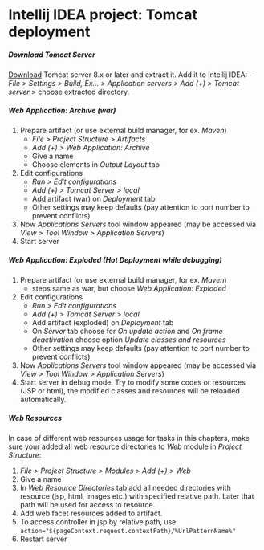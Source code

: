 # Intellij IDEA project: Tomcat deployment
##### Download Tomcat Server
[Download](https://tomcat.apache.org/) Tomcat server 8.x or later and extract it. Add it to Intellij IDEA:
    - _File > Settings > Build, Ex... > Application servers > Add (+) > Tomcat server >_ choose extracted directory.

##### Web Application: Archive (war)
1. Prepare artifact (or use external build manager, for ex. _Maven_)
    - _File > Project Structure > Artifacts_
    - _Add (+) > Web Application: Archive_
    - Give a name
    - Choose elements in _Output Layout_ tab
2. Edit configurations
    - _Run > Edit configurations_
    - _Add (+) > Tomcat Server > local_
    - Add artifact (war) on _Deployment_ tab
    - Other settings may keep defaults (pay attention to port number to prevent conflicts)
3. Now _Applications Servers_ tool window appeared (may be accessed via _View > Tool Window > Application Servers_)
4. Start server

##### Web Application: Exploded (Hot Deployment while debugging)
1. Prepare artifact (or use external build manager, for ex. _Maven_)
    - steps same as war, but choose _Web Application: Exploded_
2. Edit configurations
    - _Run > Edit configurations_
    - _Add (+) > Tomcat Server > local_
    - Add artifact (exploded) on _Deployment_ tab
    - On _Server_ tab choose for _On update action_ and _On frame deactivation_ choose option _Update classes and resources_
    - Other settings may keep defaults (pay attention to port number to prevent conflicts)
3. Now _Applications Servers_ tool window appeared (may be accessed via _View > Tool Window > Application Servers_)
4. Start server in debug mode. Try to modify some codes or resources (JSP or html),
the modified classes and resources will be reloaded automatically.

##### Web Resources
In case of different web resources usage for tasks in this chapters, make sure your added all web resource directories
to _Web_ module in _Project Structure_:
1. _File > Project Structure > Modules > Add (+) > Web_
2. Give a name
3. In _Web Resource Directories_ tab add all needed directories with resource (jsp, html, images etc.) with specified
relative path. Later that path will be used for access to resource.
4. Add web facet resources added to artifact.
5. To access controller in jsp by relative path, use
`
action="${pageContext.request.contextPath}/%UrlPatternName%"
`
6. Restart server


